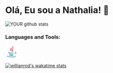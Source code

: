 # Olá, Eu sou a Nathalia! 👋



![YOUR github stats](https://github-readme-stats.vercel.app/api?username=nttcerqueira)


<h3 align="left">Languages and Tools:</h3>
<p align="left"> <a href="https://www.java.com" target="_blank" rel="noreferrer"> <img src="https://raw.githubusercontent.com/devicons/devicon/master/icons/java/java-original.svg" alt="java" width="40" height="40"/> </a> </p>

[![willianrod's wakatime stats](https://github-readme-stats.vercel.app/api/wakatime?username=nttcerqueira)](https://github.com/anuraghazra/github-readme-stats)





